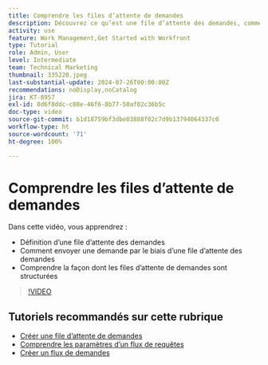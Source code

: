 ```yaml
---
title: Comprendre les files d’attente de demandes
description: Découvrez ce qu’est une file d’attente des demandes, comment envoyer une demande par le biais d’une file d’attente des demandes et comment les files d’attente des demandes sont structurées.
activity: use
feature: Work Management,Get Started with Workfront
type: Tutorial
role: Admin, User
level: Intermediate
team: Technical Marketing
thumbnail: 335220.jpeg
last-substantial-update: 2024-07-26T00:00:00Z
recommendations: noDisplay,noCatalog
jira: KT-8957
exl-id: 8d6f8ddc-c08e-46f6-8b77-50af02c36b5c
doc-type: video
source-git-commit: b1d18759bf3dbe03888f02c7d9b13794064337c0
workflow-type: ht
source-wordcount: '71'
ht-degree: 100%

---
```


# Comprendre les files d’attente de demandes

Dans cette vidéo, vous apprendrez :

* Définition d’une file d’attente des demandes
* Comment envoyer une demande par le biais d’une file d’attente des demandes
* Comprendre la façon dont les files d’attente de demandes sont structurées


>[!VIDEO](https://video.tv.adobe.com/v/335220/?quality=12&learn=on)

## Tutoriels recommandés sur cette rubrique

* [Créer une file d’attente de demandes](/help/manage-work/request-queues/create-a-request-queue.md)
* [Comprendre les paramètres d’un flux de requêtes](/help/manage-work/request-queues/understand-settings-for-a-flow-request.md)
* [Créer un flux de demandes](/help/manage-work/request-queues/create-a-request-flow.md)


